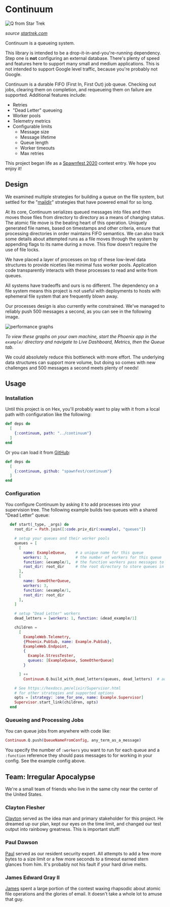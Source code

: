 # Continuum

![Q from Star Trek](https://raw.githubusercontent.com/spawnfest/continuum/master/media/q.jpg)

_source [startrek.com](https://www.startrek.com/database_article/q-aliens)_

Continuum is a queueing system.

This library is intended to be a drop-it-in-and-you're-running dependency.  Step
one is **not** configuring an external database.  There's plenty of speed and 
features here to support many small and medium applications.  This is not 
intended to support Google level traffic, because you're probably not Google.

Continuum is a durable FIFO (First In, First Out) job queue.  Checking out jobs,
clearing them on completion, and requeueing them on failure are supported.
Additional features include:

* Retries
* "Dead Letter" queueing
* Worker pools
* Telemetry metrics
* Configurable limits
    * Message size
    * Message lifetime
    * Queue length
    * Worker timeouts
    * Max retries
    
This project began life as a [Spawnfest 2020](https://spawnfest.github.io/) 
contest entry.  We hope you enjoy it!

## Design

We examined multiple strategies for building a queue on the file system, but 
settled for the "[maildir](http://cr.yp.to/proto/maildir.html)" strategies that 
have powered email for so long.

At its core, Continuum serializes queued messages into files and then moves 
those files from directory to directory as a means of changing status.  The 
atomic file move is the beating heart of this operation.  Uniquely generated 
file names, based on timestamps and other criteria, ensure that processing 
directories in order maintains FIFO semantics.  We can also track some details 
about attempted runs as a file moves through the system by appending flags to 
its name during a move.  This flow doesn't require the use of file locks.

We have placed a layer of processes on top of these low-level data structures 
to provide niceties like minimal fuss worker pools.  Application code 
transparently interacts with these processes to read and write from queues.

All systems have tradeoffs and ours is no different.  The dependency on a file 
system means this project is not useful with deployments to hosts with ephemeral
file system that are frequently blown away.

Our processes design is also currently write constrained.  We've managed to 
reliably push 500 messages a second, as you can see in the following 
image.

![performance graphs](https://raw.githubusercontent.com/spawnfest/continuum/master/media/early_performance.png)

_To view these graphs on your own machine, start the Phoenix app in the 
`example/` directory and navigate to Live Dashboard, Metrics, then the Queue 
tab._

We could absolutely reduce this bottleneck with more effort.  The underlying 
data structures can support more volume, but doing so comes with new challenges 
and 500 messages a second meets plenty of needs!

## Usage

### Installation

Until this project is on Hex, you'll probably want to play with it from a local 
path with configuration like the following:

```elixir
def deps do
  [
    {:continuum, path: "../continuum"}
  ]
end
```

Or you can load it from [GitHub](https://github.com/spawnfest/continuum):

```elixir
def deps do
  [
    {:continuum, github: "spawnfest/continuum"}
  ]
end
```

### Configuration

You configure Continuum by asking it to add processes into your supervision 
tree.  The following example builds two queues with a shared "Dead Letter" 
queue:

```elixir
  def start(_type, _args) do
    root_dir = Path.join([:code.priv_dir(:example), "queues"])

    # setup your queues and their worker pools
    queues = [
      [
        name: ExampleQueue,    # a unique name for this queue
        workers: 3,            # the number of workers for this queue
        function: &example/1,  # the function workers pass messages to
        root_dir: root_dir     # the root directory to store queues in
      ],
      [
        name: SomeOtherQueue,
        workers: 3,
        function: &example/1,
        root_dir: root_dir
      ],
    ]

    # setup "Dead Letter" workers
    dead_letters = [workers: 1, function: &dead_example/1]

    children =
      [
        ExampleWeb.Telemetry,
        {Phoenix.PubSub, name: Example.PubSub},
        ExampleWeb.Endpoint,
        {
          Example.StressTester,
          queues: [ExampleQueue, SomeOtherQueue]
        }

      ] ++
        Continuum.Q.build_with_dead_letters(queues, dead_letters)  # add queues!

    # See https://hexdocs.pm/elixir/Supervisor.html
    # for other strategies and supported options
    opts = [strategy: :one_for_one, name: Example.Supervisor]
    Supervisor.start_link(children, opts)
  end
```

### Queueing and Processing Jobs

You can queue jobs from anywhere with code like:

```elixir
Continuum.Q.push(QueueNameFromConfig, any_term_as_a_message)
```

You specify the number of `:workers` you want to run for each queue and a 
`:function` reference they should pass messages to for working in your config.
See the example config above.

## Team:  Irregular Apocalypse

We're a small team of friends who live in the same city near the center of the 
United States.

### Clayton Flesher

[Clayton](https://twitter.com/claytonflesher) served as the idea man and primary
stakeholder for this project.  He dreamed up our plan, kept our eyes on the time
limit, and changed our test output into rainbowy greatness.  This is important 
stuff!

### Paul Dawson

[Paul](https://twitter.com/piisalie) served as our resident security expert.
All attempts to add a few more bytes to a size limit or a few more seconds to a
timeout earned stern glances from him.  It's probably not his fault if your hard
drive melts.

### James Edward Gray II

[James](https://twitter.com/JEG2) spent a large portion of the contest waxing 
rhapsodic about atomic file operations and the glories of email.  It doesn't 
take a whole lot to amuse that guy.
